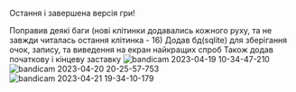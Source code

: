 Остання і завершена версія гри!

Поправив деякі баги (нові клітинки додавались кожного руху, та не завжди читалась остання клітинка - 16)
Додав бд(sqlite) для зберігання очок, запису, та виведення на екран найкращих спроб
Також додав початкову і кінцеву заставку
![bandicam 2023-04-19 10-34-47-210](https://user-images.githubusercontent.com/96194271/236006584-f1a7925c-80be-4a96-9b03-89a1cf9ec8ef.jpg)
![bandicam 2023-04-20 20-25-57-753](https://user-images.githubusercontent.com/96194271/236006600-9727ab26-10e1-4c1c-80a8-0c991906b68e.jpg)
![bandicam 2023-04-21 19-34-10-179](https://user-images.githubusercontent.com/96194271/236006622-abc80da5-a0bf-4c78-a29c-0ab5df691474.jpg)
